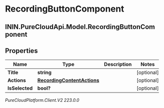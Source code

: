 # RecordingButtonComponent

## ININ.PureCloudApi.Model.RecordingButtonComponent

## Properties

|Name | Type | Description | Notes|
|------------ | ------------- | ------------- | -------------|
| **Title** | **string** |  | [optional] |
| **Actions** | [**RecordingContentActions**](RecordingContentActions) |  | [optional] |
| **IsSelected** | **bool?** |  | [optional] |



_PureCloudPlatform.Client.V2 223.0.0_
